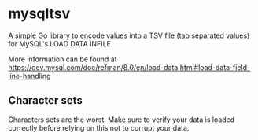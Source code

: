# mysqltsv

A simple Go library to encode values into a TSV file (tab separated values) for
MySQL's LOAD DATA INFILE.

More information can be found at
https://dev.mysql.com/doc/refman/8.0/en/load-data.html#load-data-field-line-handling

## Character sets

Characters sets are the worst. Make sure to verify your data is loaded correctly before relying on this not to corrupt your data.
